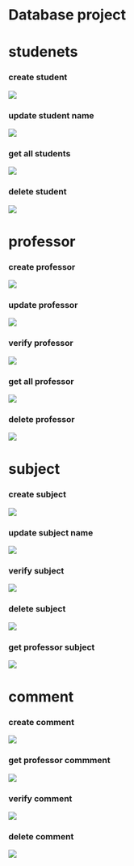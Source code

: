 


# Database project

# studenets 


 ### create student 
![](./pictures/creatUser.png)


 ### update student name
![](./pictures/updateUser.png)

 ### get all students
![](./pictures/getAllStudents.png)


 ### delete student
![](./pictures/deleteUser.png)


# professor

 ### create professor 
![](./pictures/createProfessor.png)

 ###  update professor
![](./pictures/updateProfessorName.png)

 ###  verify professor
![](./pictures/verifyProfessor.png)

###  get all  professor
![](./pictures/getAllProfessors.png)


###  delete professor
![](./pictures/deleteProfessor.png)


# subject 


###  create subject
![](./pictures/createSubject.png)

###  update subject name
![](./pictures/updateSubjectName.png)

###  verify subject
![](./pictures/verifySubject.png)

###  delete subject
![](./pictures/deleteSubject.png)

###  get professor subject
![](./pictures/getProfessorSubjects.png)


# comment


###  create comment
![](./pictures/createComment.png)

###  get professor commment
![](./pictures/getPorfessorComment.png)

###  verify comment
![](./pictures/verifyComment.png)

###  delete comment
![](./pictures/deleteComment.png)


